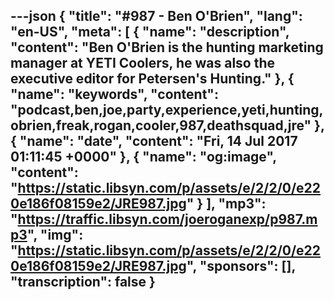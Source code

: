 ---json
{
  "title": "#987 - Ben O'Brien",
  "lang": "en-US",
  "meta": [
    {
      "name": "description",
      "content": "Ben O'Brien is the hunting marketing manager at YETI Coolers, he was also the executive editor for Petersen's Hunting."
    },
    {
      "name": "keywords",
      "content": "podcast,ben,joe,party,experience,yeti,hunting,obrien,freak,rogan,cooler,987,deathsquad,jre"
    },
    {
      "name": "date",
      "content": "Fri, 14 Jul 2017 01:11:45 +0000"
    },
    {
      "name": "og:image",
      "content": "https://static.libsyn.com/p/assets/e/2/2/0/e220e186f08159e2/JRE987.jpg"
    }
  ],
  "mp3": "https://traffic.libsyn.com/joeroganexp/p987.mp3",
  "img": "https://static.libsyn.com/p/assets/e/2/2/0/e220e186f08159e2/JRE987.jpg",
  "sponsors": [],
  "transcription": false
}
---
<episode-header />

<timemark seconds="0" />

<transcribe-call-to-action />

<episode-footer />